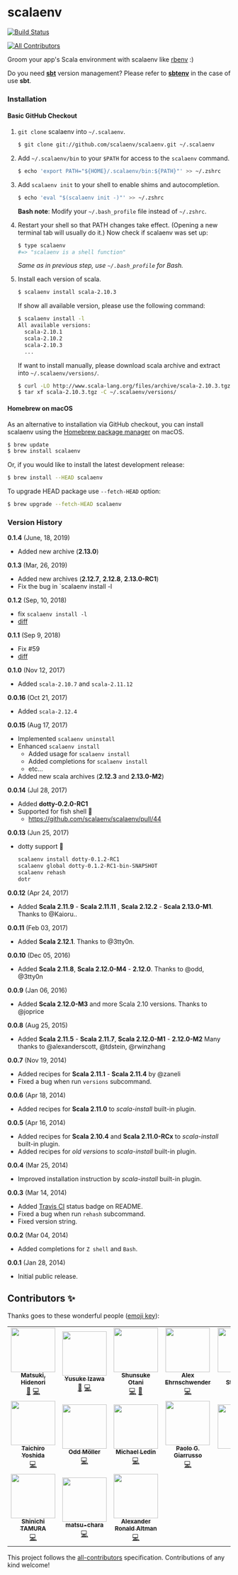 scalaenv
====

[![Build Status](https://travis-ci.org/scalaenv/scalaenv.svg?branch=master)](https://travis-ci.org/scalaenv/scalaenv)

<!-- ALL-CONTRIBUTORS-BADGE:START - Do not remove or modify this section -->
[![All Contributors](https://img.shields.io/badge/all_contributors-17-orange.svg?style=flat-square)](#contributors-)
<!-- ALL-CONTRIBUTORS-BADGE:END -->

Groom your app's Scala environment with scalaenv like [rbenv](https://github.com/sstephenson/rbenv) :)

Do you need [**sbt**](http://www.scala-sbt.org) version management?
Please refer to [**sbtenv**](https://github.com/sbtenv/sbtenv) in the case of use **sbt**.

### Installation

#### Basic GitHub Checkout

1. `git clone` scalaenv into `~/.scalaenv`.

    ~~~ sh
    $ git clone git://github.com/scalaenv/scalaenv.git ~/.scalaenv
    ~~~

2. Add `~/.scalaenv/bin` to your `$PATH` for access to the `scalaenv` command.

    ~~~ sh
    $ echo 'export PATH="${HOME}/.scalaenv/bin:${PATH}"' >> ~/.zshrc
    ~~~

3. Add `scalaenv init` to your shell to enable shims and autocompletion.

    ~~~ sh
    $ echo 'eval "$(scalaenv init -)"' >> ~/.zshrc
    ~~~

    **Bash note**: Modify your `~/.bash_profile` file instead of `~/.zshrc`.

4. Restart your shell so that PATH changes take effect. (Opening a new
   terminal tab will usually do it.) Now check if scalaenv was set up:

    ~~~ sh
    $ type scalaenv
    #=> "scalaenv is a shell function"
    ~~~

    *Same as in previous step, use `~/.bash_profile` for Bash.*

5. Install each version of scala.

    ~~~ sh
    $ scalaenv install scala-2.10.3
    ~~~

    If show all available version, please use the following command:

    ~~~ sh
    $ scalaenv install -l
    All available versions:
      scala-2.10.1
      scala-2.10.2
      scala-2.10.3
      ...
    ~~~

    If want to install manually, please download scala archive and extract into `~/.scalaenv/versions/`.

    ~~~ sh
    $ curl -LO http://www.scala-lang.org/files/archive/scala-2.10.3.tgz
    $ tar xf scala-2.10.3.tgz -C ~/.scalaenv/versions/
    ~~~

#### Homebrew on macOS

As an alternative to installation via GitHub checkout, you can install scalaenv using the [Homebrew package manager](http://brew.sh) on macOS.

~~~ sh
$ brew update
$ brew install scalaenv
~~~

Or, if you would like to install the latest development release:

~~~sh
$ brew install --HEAD scalaenv
~~~

To upgrade HEAD package use `--fetch-HEAD` option:

~~~sh
$ brew upgrade --fetch-HEAD scalaenv
~~~

### Version History

**0.1.4** (June, 18, 2019)
  - Added new archive (**2.13.0**)

**0.1.3** (Mar, 26, 2019)
  - Added new archives (**2.12.7**, **2.12.8**, **2.13.0-RC1**)
  - Fix the bug in `scalaenv install -l

**0.1.2** (Sep, 10, 2018)
  - fix `scalaenv install -l`
  - [diff](https://github.com/scalaenv/scalaenv/compare/version/0.1.1...version/0.1.2)

**0.1.1** (Sep 9, 2018)
  - Fix #59
  - [diff](https://github.com/scalaenv/scalaenv/compare/version/0.1.0...version/0.1.1)

**0.1.0** (Nov 12, 2017)

  - Added `scala-2.10.7` and `scala-2.11.12`

**0.0.16** (Oct 21, 2017)

  - Added `scala-2.12.4`

**0.0.15** (Aug 17, 2017)

  - Implemented `scalaenv uninstall`
  - Enhanced `scalaenv install`
    - Added usage for `scalaenv install`
    - Added completions for  `scalaenv install`
    - etc...
  - Added new scala archives (**2.12.3** and **2.13.0-M2**)

**0.0.14** (Jul 28, 2017)
  * Added **dotty-0.2.0-RC1**
  * Supported for fish shell :tada:
    * https://github.com/scalaenv/scalaenv/pull/44

**0.0.13** (Jun 25, 2017)
  * dotty support :tada:
    ~~~sh
    scalaenv install dotty-0.1.2-RC1
    scalaenv global dotty-0.1.2-RC1-bin-SNAPSHOT
    scalaenv rehash
    dotr
    ~~~

**0.0.12** (Apr 24, 2017)
  * Added **Scala 2.11.9** - **Scala 2.11.11** , **Scala 2.12.2** - **Scala 2.13.0-M1**.
    Thanks to @Kaioru..

**0.0.11** (Feb 03, 2017)
  * Added **Scala 2.12.1**.
    Thanks to @3tty0n.

**0.0.10** (Dec 05, 2016)

  * Added **Scala 2.11.8**, **Scala 2.12.0-M4** - **2.12.0**.
    Thanks to @odd, @3tty0n

**0.0.9** (Jan 06, 2016)

  * Added **Scala 2.12.0-M3** and more Scala 2.10 versions.
    Thanks to @joprice

**0.0.8** (Aug 25, 2015)

  * Added **Scala 2.11.5** - **Scala 2.11.7**, **Scala 2.12.0-M1** - **2.12.0-M2**
    Many thanks to @alexanderscott, @tdstein, @rwinzhang

**0.0.7** (Nov 19, 2014)

  * Added recipes for **Scala 2.11.1** - **Scala 2.11.4** by @zaneli
  * Fixed a bug when run `versions` subcommand.

**0.0.6** (Apr 18, 2014)

  * Added recipes for **Scala 2.11.0** to *scala-install* built-in plugin.

**0.0.5** (Apr 16, 2014)

  * Added recipes for **Scala 2.10.4** and **Scala 2.11.0-RCx** to *scala-install* built-in plugin.
  * Added recipes for *old versions* to *scala-install* built-in plugin.

**0.0.4** (Mar 25, 2014)

  * Improved installation instruction by *scala-install* built-in plugin.

**0.0.3** (Mar 14, 2014)

  * Added [Travis CI](https://travis-ci.org) status badge on README.
  * Fixed a bug when run `rehash` subcommand.
  * Fixed version string.

**0.0.2** (Mar 04, 2014)

  * Added completions for `Z shell` and `Bash`.

**0.0.1** (Jan 28, 2014)

  * Initial public release.

## Contributors ✨

Thanks goes to these wonderful people ([emoji key](https://allcontributors.org/docs/en/emoji-key)):

<!-- ALL-CONTRIBUTORS-LIST:START - Do not remove or modify this section -->
<!-- prettier-ignore-start -->
<!-- markdownlint-disable -->
<table>
  <tr>
    <td align="center"><a href="https://mazgi.github.io/"><img src="https://avatars2.githubusercontent.com/u/194222?v=4" width="100px;" alt=""/><br /><sub><b>Matsuki, Hidenori</b></sub></a><br /><a href="#maintenance-mazgi" title="Maintenance">🚧</a> <a href="https://github.com/scalaenv/scalaenv/commits?author=mazgi" title="Code">💻</a></td>
    <td align="center"><a href="https://3tty0n.github.io"><img src="https://avatars2.githubusercontent.com/u/8289812?v=4" width="100px;" alt=""/><br /><sub><b>Yusuke Izawa</b></sub></a><br /><a href="#maintenance-3tty0n" title="Maintenance">🚧</a> <a href="https://github.com/scalaenv/scalaenv/commits?author=3tty0n" title="Code">💻</a></td>
    <td align="center"><a href="https://www.zaneli.com/"><img src="https://avatars2.githubusercontent.com/u/379820?v=4" width="100px;" alt=""/><br /><sub><b>Shunsuke Otani</b></sub></a><br /><a href="https://github.com/scalaenv/scalaenv/commits?author=zaneli" title="Code">💻</a> <a href="#maintenance-zaneli" title="Maintenance">🚧</a></td>
    <td align="center"><a href="https://ehrns.com"><img src="https://avatars2.githubusercontent.com/u/2118299?v=4" width="100px;" alt=""/><br /><sub><b>Alex Ehrnschwender</b></sub></a><br /><a href="https://github.com/scalaenv/scalaenv/commits?author=alexanderscott" title="Code">💻</a></td>
    <td align="center"><a href="http://taylorsteinberg.com"><img src="https://avatars0.githubusercontent.com/u/6015574?v=4" width="100px;" alt=""/><br /><sub><b>Taylor Steinberg</b></sub></a><br /><a href="https://github.com/scalaenv/scalaenv/commits?author=tdstein" title="Code">💻</a></td>
    <td align="center"><a href="https://www.linkedin.com/in/rwinzhang/"><img src="https://avatars2.githubusercontent.com/u/1652090?v=4" width="100px;" alt=""/><br /><sub><b>Erwin Zhang</b></sub></a><br /><a href="https://github.com/scalaenv/scalaenv/commits?author=rwinzhang" title="Code">💻</a></td>
    <td align="center"><a href="https://github.com/joprice"><img src="https://avatars1.githubusercontent.com/u/2175555?v=4" width="100px;" alt=""/><br /><sub><b>Joseph Price</b></sub></a><br /><a href="https://github.com/scalaenv/scalaenv/commits?author=joprice" title="Code">💻</a></td>
  </tr>
  <tr>
    <td align="center"><a href="http://dataich.github.io/"><img src="https://avatars3.githubusercontent.com/u/15887?v=4" width="100px;" alt=""/><br /><sub><b>Taichiro Yoshida</b></sub></a><br /><a href="https://github.com/scalaenv/scalaenv/commits?author=dataich" title="Code">💻</a></td>
    <td align="center"><a href="https://github.com/odd"><img src="https://avatars0.githubusercontent.com/u/49301?v=4" width="100px;" alt=""/><br /><sub><b>Odd Möller</b></sub></a><br /><a href="https://github.com/scalaenv/scalaenv/commits?author=odd" title="Code">💻</a></td>
    <td align="center"><a href="http://ledin.me"><img src="https://avatars0.githubusercontent.com/u/1078685?v=4" width="100px;" alt=""/><br /><sub><b>Michael Ledin</b></sub></a><br /><a href="https://github.com/scalaenv/scalaenv/commits?author=mxl" title="Code">💻</a></td>
    <td align="center"><a href="http://blaisorblade.github.io/"><img src="https://avatars3.githubusercontent.com/u/289960?v=4" width="100px;" alt=""/><br /><sub><b>Paolo G. Giarrusso</b></sub></a><br /><a href="https://github.com/scalaenv/scalaenv/commits?author=Blaisorblade" title="Code">💻</a></td>
    <td align="center"><a href="https://github.com/Kaioru"><img src="https://avatars2.githubusercontent.com/u/6829787?v=4" width="100px;" alt=""/><br /><sub><b>Keith</b></sub></a><br /><a href="https://github.com/scalaenv/scalaenv/commits?author=Kaioru" title="Code">💻</a></td>
    <td align="center"><a href="http://andersonvom.github.io"><img src="https://avatars3.githubusercontent.com/u/69922?v=4" width="100px;" alt=""/><br /><sub><b>Anderson Mesquita</b></sub></a><br /><a href="https://github.com/scalaenv/scalaenv/commits?author=andersonvom" title="Code">💻</a></td>
    <td align="center"><a href="http://u.chimata.org/"><img src="https://avatars1.githubusercontent.com/u/80503?v=4" width="100px;" alt=""/><br /><sub><b>ɯ̹t͡ɕʲi</b></sub></a><br /><a href="https://github.com/scalaenv/scalaenv/commits?author=c18t" title="Code">💻</a></td>
  </tr>
  <tr>
    <td align="center"><a href="https://github.com/tmshn"><img src="https://avatars2.githubusercontent.com/u/3760893?v=4" width="100px;" alt=""/><br /><sub><b>Shinichi TAMURA</b></sub></a><br /><a href="https://github.com/scalaenv/scalaenv/commits?author=tmshn" title="Code">💻</a></td>
    <td align="center"><a href="https://twitter.com/matsu_chara"><img src="https://avatars3.githubusercontent.com/u/1635885?v=4" width="100px;" alt=""/><br /><sub><b>matsu-chara</b></sub></a><br /><a href="https://github.com/scalaenv/scalaenv/commits?author=matsu-chara" title="Code">💻</a></td>
    <td align="center"><a href="https://pthariensflame.wordpress.com"><img src="https://avatars1.githubusercontent.com/u/1847577?v=4" width="100px;" alt=""/><br /><sub><b>Alexander Ronald Altman</b></sub></a><br /><a href="https://github.com/scalaenv/scalaenv/commits?author=pthariensflame" title="Code">💻</a></td>
  </tr>
</table>

<!-- markdownlint-enable -->
<!-- prettier-ignore-end -->
<!-- ALL-CONTRIBUTORS-LIST:END -->

This project follows the [all-contributors](https://github.com/all-contributors/all-contributors) specification. Contributions of any kind welcome!
